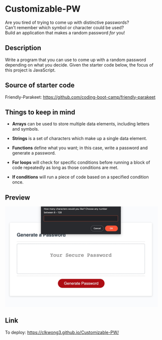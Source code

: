 # Customizable-PW

Are you tired of trying to come up with distinctive passwords?  
 Can't remember which symbol or character could be used?  
 Build an application that makes a random password _for_ you!

## Description

Write a program that you can use to come up with a random password depending on what you decide. Given the starter code below, the focus of this project is JavaScript.

## Source of starter code

Friendly-Parakeet: https://github.com/coding-boot-camp/friendly-parakeet

## Things to keep in mind

- **Arrays** can be used to store multiple data elements, including letters and symbols.

- **Strings** is a set of characters which make up a single data element.

- **Functions** define what you want; in this case, write a password and generate a password.

- **For loops** will check for specific conditions before running a block of code repeatedly as long as those conditions are met.

- **If conditions** will run a piece of code based on a specified condition once.

## Preview

![Full Page Image](/assets/image/clkwong3.github.io%3ACustomizable-PW.png)

## Link

To deploy: https://clkwong3.github.io/Customizable-PW/
